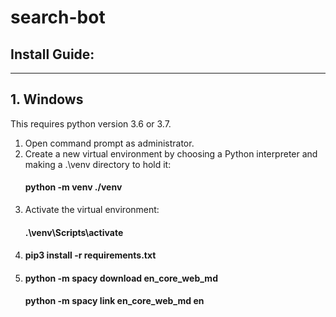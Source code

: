 # search-bot

## Install Guide:
-------------------

## 1. Windows
This requires python version 3.6 or 3.7.
1. Open command prompt as administrator.
2. Create a new virtual environment by choosing a Python interpreter and making a .\venv directory to hold it:
    #### python -m venv ./venv
3. Activate the virtual environment:
    #### .\venv\Scripts\activate
4. #### pip3 install -r requirements.txt
5.  #### python -m spacy download en_core_web_md
    #### python -m spacy link en_core_web_md en

